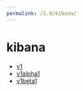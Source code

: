 ```yaml
---
permalink: /1.8/kibana/
---
```


# kibana



* [v1](v1/index.md)
* [v1alpha1](v1alpha1/index.md)
* [v1beta1](v1beta1/index.md)